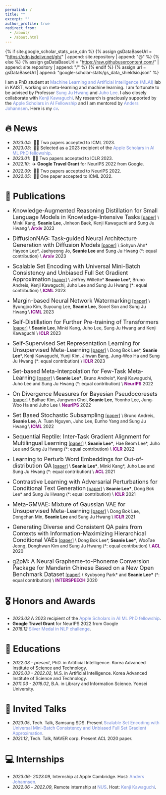 ```yaml
---
permalink: /
title: ""
excerpt: ""
author_profile: true
redirect_from: 
  - /about/
  - /about.html
---
```


{% if site.google_scholar_stats_use_cdn %}
{% assign gsDataBaseUrl = "https://cdn.jsdelivr.net/gh/" | append: site.repository | append: "@" %}
{% else %}
{% assign gsDataBaseUrl = "https://raw.githubusercontent.com/" | append: site.repository | append: "/" %}
{% endif %}
{% assign url = gsDataBaseUrl | append: "google-scholar-stats/gs_data_shieldsio.json" %}

<span class='anchor' id='about-me'></span>

I am a PhD student at <a href="https://www.mlai-kaist.com/" style="color: #7289da; text-decoration: none;">Machine Learning and Artificial Intelligence (MLAI)</a> lab in KAIST, working on meta-learning and machine learning. I am fortunate to be advised by Professor <a href="http://www.sungjuhwang.com/" style="color: #7289da; text-decoration: none;">Sung Ju Hwang</a> and <a href="https://juho-lee.github.io/" style="color: #7289da; text-decoration: none;">Juho Lee</a>. I also closely collaborate with <a href="https://ml.comp.nus.edu.sg/kawaguchi" style="color: #7289da; text-decoration: none;">Kenji Kawaguchi</a>. My research is graciously supported by the <a href="https://machinelearning.apple.com/updates/apple-scholars-aiml-2023" style="color: #7289da; text-decoration: none;">Apple Scholars in AI Fellowship</a> and I am mentored by <a href="http://www.johannsen.com/" style="color: #7289da; text-decoration: none;">Anders Johannsen</a>. Here is my <a href="https://seanie12.github.io/assets/cv.pdf" class="link-in-list" style="color: #7289da; text-decoration: none;"> cv</a>.




# 🔥 News
- *2023.04*: &nbsp;🎉🎉 Two papers accepted to ICML 2023.
- *2023.03*: &nbsp;🎉🎉 Selected as a 2023 recipient of the <a href="https://machinelearning.apple.com/updates/apple-scholars-aiml-2023" style="color: #7289da; text-decoration: none;">Apple Scholars in AI ML PhD fellowship</a>.
- *2023.01*: &nbsp;🎉🎉 Two papers accepted to ICLR 2023.
- *2022.10*: &nbsp;✈️ **Google Travel Grant** for NeurIPS 2022 from Google.
- *2022.09*: &nbsp;🎉🎉 Two papers accepted to NeurIPS 2022. 
- *2022.05*: &nbsp;🎉🎉 One paper accepted to ICML 2022. 
<!-- - *2022.02*: &nbsp;🎉🎉 Lorem ipsum dolor sit amet, consectetur adipiscing elit. Vivamus ornare aliquet ipsum, ac tempus justo dapibus sit amet.  -->

# 📝 Publications 

- <font size="4">Knowledge-Augmented Reasoning Distillation for Small Language Models in Knowledge-Intensive Tasks</font>
[[paper]](https://arxiv.org/abs/2305.18395) \\
Minki Kang, **Seanie Lee**, Jinheon Baek, Kenji Kawaguchi and Sung Ju Hwang \\
<span style="color:purple">**Arxiv**</span> 2023


- <font size="4">DiffusionNAG: Task-guided Neural Architecture Generation with Diffusion Models</font>
[[paper]](https://arxiv.org/abs/2305.16943) \\
Sohyun Ahn\*  Hayeon Lee\*, Jaehyeong Jo, **Seanie Lee** and Sung Ju Hwang (\*: equal contribution) \\
<span style="color:purple">**Arxiv**</span> 2023


- <font size="4">Scalable Set Encoding with Universal Mini-Batch Consistency and Unbiased Full Set Gradient Approximation</font>
[[paper]](https://arxiv.org/abs/2208.12401) \\
Jeffrey Willette\*  **Seanie Lee**\*, Bruno Andreis, Kenji Kawaguchi, Juho Lee and Sung Ju Hwang (\*: equal contribution) \\
<span style="color:purple">**ICML**</span> 2023


- <font size="4">Margin-based Neural Network Watermarking</font>
[[paper]](https://proceedings.mlr.press/v202/kim23o.html) \\
Byungjoo Kim, Suyoung Lee,  **Seanie Lee**, Sooel Son and Sung Ju Hwang  \\
<span style="color:purple">**ICML**</span> 2023

- <font size="4">Self-Distillation for Further Pre-training of Transformers</font>
[[paper]](https://openreview.net/forum?id=kj6oK_Hj40) \\
 **Seanie Lee**, Minki Kang,  Juho Lee, Sung Ju Hwang and Kenji Kawaguchi  \\
<span style="color:purple">**ICLR**</span> 2023

- <font size="4">Self-Supervised Set Representation Learning for Unsupervised Meta-Learning</font>
[[paper]](https://openreview.net/forum?id=kIAx30hYi_p) \\
Dong Bok Lee\*, **Seanie Lee**\*, Kenji Kawaguchi, Yunji Kim, Jihwan Bang, Jung-Woo Ha and Sung Ju Hwang (\*: equal contribution)  \\
<span style="color:purple">**ICLR**</span> 2023

- <font size="4">Set-based Meta-Interpolation for Few-Task Meta-Learning</font>
[[paper]](https://arxiv.org/abs/2205.09990) \\
 **Seanie Lee\***, Bruno Andreis\*, Kenji Kawaguchi, Juho Lee and Sung Ju Hwang (\*: equal contribution) \\
<span style="color:purple">**NeurIPS**</span> 2022


- <font size="4">On Divergence Measures for Bayesian Pseudocoresets</font>
[[paper]](http://arxiv.org/abs/2210.06205) \\
 Balhae Kim, Jungwon Choi, **Seanie Lee**, Yoonho Lee, Jung-Woo Ha and Juho Lee \\
<span style="color:purple">**NeurIPS**</span> 2022


- <font size="4">Set Based Stochastic Subsampling</font>
[[paper]](https://arxiv.org/abs/2006.14222) \\
Bruno Andreis, **Seanie Lee**, A. Tuan Nguyen, Juho Lee, Eunho Yang and Sung Ju Hwang \\
<span style="color:purple">**ICML**</span> 2022

- <font size="4">Sequential Reptile: Inter-Task Gradient Alignment for Multilingual Learning</font>
[[paper]](https://openreview.net/forum?id=ivQruZvXxtz) \\
**Seanie Lee\***, Hae Beom Lee\*, Juho Lee and Sung Ju Hwang (\*: equal contribution) \\
<span style="color:purple">**ICLR**</span> 2022

- <font size="4">Learning to Perturb Word Embeddings for Out-of-distribution QA</font>
[[paper]](https://aclanthology.org/2021.acl-long.434/) \\
**Seanie Lee\***, Minki Kang\*, Juho Lee and Sung Ju Hwang (\*: equal contribution) \\
<span style="color:purple">**ACL**</span> 2021

- <font size="4">Contrastive Learning with Adversarial Perturbations for Conditional Text Generation</font>
[[paper]](https://openreview.net/forum?id=Wga_hrCa3P3) \\
**Seanie Lee\***, Dong Bok Lee\* and Sung Ju Hwang (\*: equal contribution) \\
<span style="color:purple">**ICLR**</span> 2021


- <font size="4">Meta-GMVAE: Mixture of Gaussian VAE for Unsupervised Meta-Learning</font>
[[paper]](https://openreview.net/forum?id=wS0UFjsNYjn) \\
Dong Bok Lee, Dongchan Min, **Seanie Lee** and Sung Ju Hwang \\
<span style="color:purple">**ICLR**</span> 2021


- <font size="4">Generating Diverse and Consistent QA pairs from Contexts with Information-Maximizing Hierarchical Conditional VAEs</font>
[[paper]](https://aclanthology.org/2020.acl-main.20/) \\
 Dong Bok Lee\*, **Seanie Lee\***, WooTae Jeong, Donghwan Kim and Sung Ju Hwang (\*: equal contribution) \\
<span style="color:purple">**ACL**</span> 2020


- <font size="4">g2pM: A Neural Grapheme-to-Phoneme Conversion Package for Mandarin Chinese Based on a New Open Benchmark Dataset</font>
[[paper]](https://www.isca-speech.org/archive_v0/Interspeech_2020/pdfs/1094.pdf) \\
Kyubyong Park\* and **Seanie Lee\*** (\*: equal contribution) \\
<span style="color:purple">**INTERSPEECH**</span> 2020




# 🎖 Honors and Awards
- *2023.03* A 2023 recipient of the <a href="https://machinelearning.apple.com/updates/apple-scholars-aiml-2023" style="color: #7289da; text-decoration: none;">Apple Scholars in AI ML PhD fellowship</a>.
- **Google Travel Grant** for NeurIPS 2022 from Google
- *2018.12* <a href="https://github.com/naver/nlp-challenge" style="color: #7289da; text-decoration: none;">Silver Medal in NLP challenge</a>.
<!-- - *2021.09* Lorem ipsum dolor sit amet, consectetur adipiscing elit. Vivamus ornare aliquet ipsum, ac tempus justo dapibus sit amet.  -->

# 📖 Educations
- *2022.03 - present*, PhD. in Artificial Intelligence. Korea Advanced Institute of Science and Technology.
- *2020.03 - 2022.02*, M.S. in Artificial Intelligence. Korea Advanced Institute of Science and Technology.
- *2011.03 - 2018.02*, B.A. in Library and Information Science. Yonsei University.
<!-- - *2008.03 - 2011.02*, Hanyoung Foreign Language High School. -->

# 💬 Invited Talks
- *2023.05*, Tech. Talk, Samsung SDS. Present <a href="https://docs.google.com/presentation/d/1s0M7g0kkl2tfiAEiX51uMoaAY7-EuEXt/edit?usp=sharing&ouid=117903268632818009810&rtpof=true&sd=true" style="color: #7289da; text-decoration: none;">Scalable Set Encoding with Universal Mini-Batch Consistency and Unbiased Full Set Gradient Approximation</a>.
- *2021.12*, Tech. Talk, NAVER corp. Present ACL 2020 paper. 
<!-- - *2021.03*, Lorem ipsum dolor sit amet, consectetur adipiscing elit. Vivamus ornare aliquet ipsum, ac tempus justo dapibus sit amet.  \| [\[video\]](https://github.com/) -->

# 💻 Internships
- *2023.06*- *2023.09*, Internship at Apple Cambridge. Host: <a href="http://www.johannsen.com/" style="color: #7289da; text-decoration: none;">Anders Johannsen</a>.
- *2022.06* - *2022.09*, Remote internship at <a href="https://ml.comp.nus.edu.sg/" style="color: #7289da; text-decoration: none;">NUS</a>. Host: <a href="https://ml.comp.nus.edu.sg/kawaguchi" style="color: #7289da; text-decoration: none;">Kenji Kawaguchi</a>.
